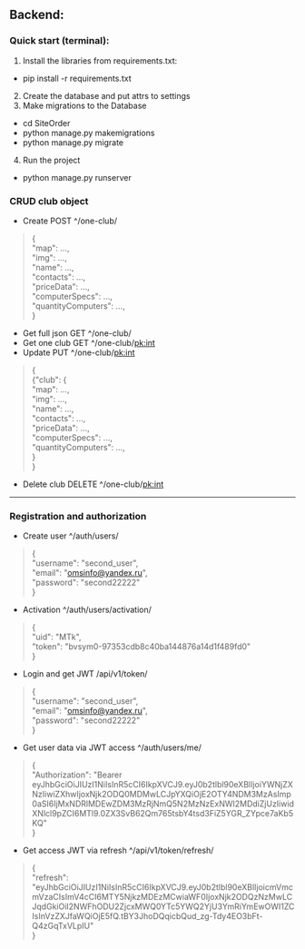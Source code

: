 ## Backend:

### Quick start (terminal):

1. Install the libraries from requirements.txt:
- pip install -r requirements.txt
2. Create the database and put attrs to settings
3. Make migrations to the Database
- cd SiteOrder
- python manage.py makemigrations
- python manage.py migrate
4. Run the project
- python manage.py runserver

### CRUD club object
- Create POST ^/one-club/
>{\
    "map": ..., \
    "img": ..., \
    "name": ..., \
    "contacts": ..., \
    "priceData": ..., \
    "computerSpecs": ..., \
    "quantityСomputers": ..., \
}

- Get full json GET ^/one-club/
- Get one club GET ^/one-club/<pk:int>
- Update PUT ^/one-club/<pk:int>
>{\
    {"club": {\
        "map": ..., \
        "img": ..., \
        "name": ..., \
        "contacts": ..., \
        "priceData": ..., \
        "computerSpecs": ..., \
        "quantityСomputers": ..., \
    } \
}
- Delete club DELETE ^/one-club/<pk:int>

-----------------------------------------------
### Registration and authorization
- Create user ^/auth/users/
>{\
    "username": "second_user",\
    "email": "omsinfo@yandex.ru",\
    "password": "second22222"\
}
- Activation ^/auth/users/activation/
>{\
    "uid": "MTk",\
    "token": "bvsym0-97353cdb8c40ba144876a14d1f489fd0"\
}
- Login and get JWT /api/v1/token/
>{\
    "username": "second_user",\
    "email": "omsinfo@yandex.ru",\
    "password": "second22222"\
}
- Get user data via JWT access ^/auth/users/me/
>{\
> "Authorization": "Bearer eyJhbGciOiJIUzI1NiIsInR5cCI6IkpXVCJ9.eyJ0b2tlbl90eXBlIjoiYWNjZXNzIiwiZXhwIjoxNjk2ODQ0MDMwLCJpYXQiOjE2OTY4NDM3MzAsImp0aSI6IjMxNDRlMDEwZDM3MzRjNmQ5N2MzNzExNWI2MDdiZjUzIiwidXNlcl9pZCI6MTl9.0ZX3SvB62Qm765tsbY4tsd3FiZ5YGR_ZYpce7aKb5KQ"\
> }
- Get access JWT via refresh ^/api/v1/token/refresh/
>{\
    "refresh": "eyJhbGciOiJIUzI1NiIsInR5cCI6IkpXVCJ9.eyJ0b2tlbl90eXBlIjoicmVmcmVzaCIsImV4cCI6MTY5NjkzMDEzMCwiaWF0IjoxNjk2ODQzNzMwLCJqdGkiOiI2NWFhODU2ZjcxMWQ0YTc5YWQ2YjU3YmRiYmEwOWI1ZCIsInVzZXJfaWQiOjE5fQ.tBY3JhoDQqicbQud_zg-Tdy4EO3bFt-Q4zGqTxVLpIU"\
>}

